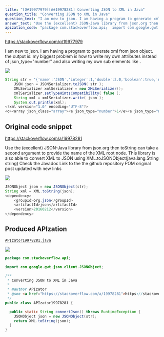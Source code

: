 ```yaml
---
title: "[Q#19977979][A#19978281] Converting JSON to XML in Java"
question_title: "Converting JSON to XML in Java"
question_text: "I am new to json. I am having a program to generate xml from json object. the output is: my biggest problem is how to write my own attributes instead of json_type=\"number\" and also writing my own sub elements like ."
answer_text: "Use the (excellent) JSON-Java library from json.org then toString can take a second argument to provide the name of the XML root node. This library is also able to convert XML to JSON using XML.toJSONObject(java.lang.String string) Check the Javadoc Link to the the github repository POM original post updated with new links"
apization_code: "package com.stackoverflow.api;  import com.google.gwt.json.client.JSONObject;  /**  * Converting JSON to XML in Java  *  * @author APIzator  * @see <a href=\"https://stackoverflow.com/a/19978281\">https://stackoverflow.com/a/19978281</a>  */ public class APIzator19978281 {    public static String convertJson() throws RuntimeException {     JSONObject json = new JSONObject(str);     return XML.toString(json);   } }"
---
```


https://stackoverflow.com/q/19977979

I am new to json. I am having a program to generate xml from json object.
the output is:
my biggest problem is how to write my own attributes instead of json_type=&quot;number&quot; and also writing my own sub elements like .


<div class="code-logo"><img src="/stackoverflow.png" /></div>

```java
String str = "{'name':'JSON','integer':1,'double':2.0,'boolean':true,'nested':{'id':42},'array':[1,2,3]}";  
    JSON json = JSONSerializer.toJSON( str );  
    XMLSerializer xmlSerializer = new XMLSerializer();  
    xmlSerializer.setTypeHintsCompatibility( false );  
    String xml = xmlSerializer.write( json );  
    System.out.println(xml);
<?xml version="1.0" encoding="UTF-8"?>
<o><array json_class="array"><e json_type="number">1</e><e json_type="number">2</e><e json_type="number">3</e></array><boolean json_type="boolean">true</boolean><double json_type="number">2.0</double><integer json_type="number">1</integer><name json_type="string">JSON</name><nested json_class="object"><id json_type="number">42</id></nested></o>
```


## Original code snippet

https://stackoverflow.com/a/19978281

Use the (excellent) JSON-Java library from json.org then
toString can take a second argument to provide the name of the XML root node.
This library is also able to convert XML to JSON using XML.toJSONObject(java.lang.String string)
Check the Javadoc
Link to the the github repository
POM
original post updated with new links

<div class="code-logo"><img src="/stackoverflow.png" /></div>

```java
JSONObject json = new JSONObject(str);
String xml = XML.toString(json);
<dependency>
    <groupId>org.json</groupId>
    <artifactId>json</artifactId>
    <version>20160212</version>
</dependency>
```

## Produced APIzation

[`APIzator19978281.java`](https://github.com/pasqualesalza/apization-temp-data/raw/master/search/APIzator19978281.java)

<div class="code-logo"><img src="/apizator.png" /></div>

```java
package com.stackoverflow.api;

import com.google.gwt.json.client.JSONObject;

/**
 * Converting JSON to XML in Java
 *
 * @author APIzator
 * @see <a href="https://stackoverflow.com/a/19978281">https://stackoverflow.com/a/19978281</a>
 */
public class APIzator19978281 {

  public static String convertJson() throws RuntimeException {
    JSONObject json = new JSONObject(str);
    return XML.toString(json);
  }
}

```